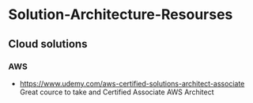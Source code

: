 # Solution-Architecture-Resourses

## Cloud solutions

### AWS
- https://www.udemy.com/aws-certified-solutions-architect-associate Great cource to take and Certified Associate AWS Architect
